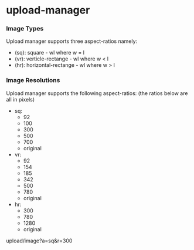 # upload-manager

### Image Types
Upload manager supports three aspect-ratios namely:
- (sq): square - wl where w = l
- (vr): verticle-rectange - wl where w < l
- (hr): horizontal-rectange - wl where w > l


### Image Resolutions
Upload manager supports the following aspect-ratios:
(the ratios below are all in pixels)
- sq: 
    - 92
    - 100
    - 300
    - 500
    - 700
    - original
- vr:
    - 92
    - 154
    - 185
    - 342
    - 500
    - 780
    - original
- hr: 
    - 300
    - 780
    - 1280
    - original

upload/image?a=sq&r=300
